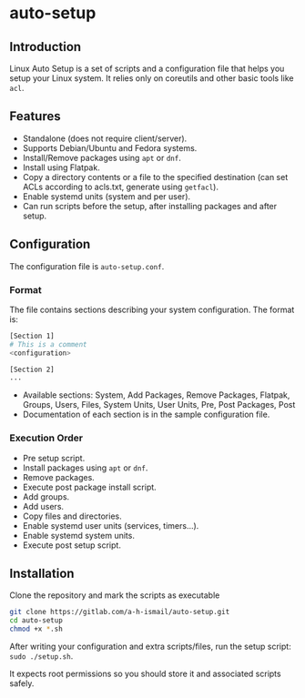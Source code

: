 # auto-setup

## Introduction

Linux Auto Setup is a set of scripts and a configuration file that helps you setup your Linux system. It relies only on coreutils and other basic tools like `acl`.

## Features

- Standalone (does not require client/server).
- Supports Debian/Ubuntu and Fedora systems.
- Install/Remove packages using `apt` or `dnf`.
- Install using Flatpak.
- Copy a directory contents or a file to the specified destination (can set ACLs according to acls.txt, generate using `getfacl`).
- Enable systemd units (system and per user).
- Can run scripts before the setup, after installing packages and after setup.

## Configuration

The configuration file is `auto-setup.conf`.

### Format

The file contains sections describing your system configuration. The format is:

```bash
[Section 1]
# This is a comment
<configuration>

[Section 2]
...
```

- Available sections: System, Add Packages, Remove Packages, Flatpak, Groups, Users, Files, System Units, User Units, Pre, Post Packages, Post
- Documentation of each section is in the sample configuration file.

### Execution Order

- Pre setup script.
- Install packages using `apt` or `dnf`.
- Remove packages.
- Execute post package install script.
- Add groups.
- Add users.
- Copy files and directories.
- Enable systemd user units (services, timers...).
- Enable systemd system units.
- Execute post setup script.

## Installation

Clone the repository and mark the scripts as executable

```bash
git clone https://gitlab.com/a-h-ismail/auto-setup.git
cd auto-setup
chmod +x *.sh
```

After writing your configuration and extra scripts/files, run the setup script: `sudo ./setup.sh`.

It expects root permissions so you should store it and associated scripts safely.
